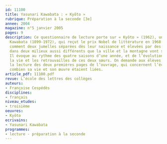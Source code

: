 ```yaml
---
id: 11100
title: Yasunari Kawabata : « Kyôto »
rubrique: Préparation à la seconde [3e]
annee: 2004
magazine: n°5 janvier 2005
pages: 9
description: Ce questionnaire de lecture porte sur « Kyôto » (1962), un roman de Yasunari
  Kawabata (1899-1972), qui reçut le prix Nobel de littérature en 1968. Ce récit raconte
  comment deux jumelles séparées dès leur naissance et élevées par des parents adoptifs
  dans deux milieux aussi différents que la ville et la montagne vont se retrouver.
  Il évoque au rythme des quatre saisons d’une année, et de l’évolution de la nature,
  la vie et les retrouvailles de ces deux sœurs. On demande aux élèves de ne pas omettre
  la lecture des deux premières pages de l’ouvrage, qui concernent l’écrivain et montrent
  combien sa vie et son œuvre étaient liées.
article_pdf: 11100.pdf
revue: L’école des lettres des collèges
auteurs:
- Françoise Cespédès
disciplines:
- français
niveau_etudes:
- troisième
oeuvres:
- Kyôto
ecrivains:
- Yasunari Kawabata
programmes:
- lecture - préparation à la seconde
---
```

